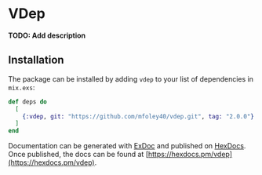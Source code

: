 # VDep

**TODO: Add description**

## Installation

The package can be installed by adding `vdep` to your list of
dependencies in `mix.exs`:

```elixir
def deps do
  [
    {:vdep, git: "https://github.com/mfoley40/vdep.git", tag: "2.0.0"}
  ]
end
```

Documentation can be generated with [ExDoc](https://github.com/elixir-lang/ex_doc)
and published on [HexDocs](https://hexdocs.pm). Once published, the docs can
be found at [https://hexdocs.pm/vdep](https://hexdocs.pm/vdep).
